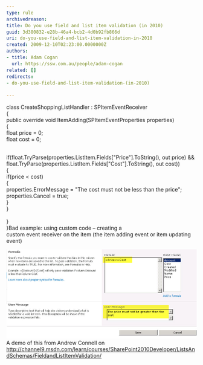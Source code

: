 ```yaml
---
type: rule
archivedreason: 
title: Do you use field and list item validation (in 2010)
guid: 3d380832-e28b-46a4-bcb2-4d0b92fb866d
uri: do-you-use-field-and-list-item-validation-in-2010
created: 2009-12-10T02:23:00.0000000Z
authors:
- title: Adam Cogan
  url: https://ssw.com.au/people/adam-cogan
related: []
redirects:
- do-you-use-field-and-list-item-validation-(in-2010)

---
```


class CreateShoppingListHandler : SPItemEventReceiver
<br>    {
<br>        public override void ItemAdding(SPItemEventProperties properties)
<br>        {
<br>            float price = 0;
<br>            float cost = 0;

<br>            if(float.TryParse(properties.ListItem.Fields["Price"].ToString(), out price) && float.TryParse(properties.ListItem.Fields["Cost"].ToString(), out cost))
<br>            {
<br>                if(price < cost)
<br>                {
<br>                    properties.ErrorMessage = "The cost must not be less than the price";
<br>                    properties.Cancel = true;
<br>                }
<br>            }            
<br>        }
<br>    }Bad example: using custom code – creating a<br>custom event receiver on the item (the item adding event or item updating<br>event)

![using no code – just using the<br>field validation on a list](ListValidation.jpg)
 A demo of this from Andrew Connell on
http://channel9.msdn.com/learn/courses/SharePoint2010Developer/ListsAndSchemas/FieldandListItemValidation/
<!--endintro-->
